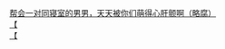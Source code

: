 [帮会一对同寝室的男男，天天被你们萌得心肝颤啊（略腐）](http://tieba.baidu.com/p/2770513789?see_lz=1&pn=)   
[【](http://tieba.baidu.com/p/2771029584?see_lz=1&pn=)   
[【](http://tieba.baidu.com/p/2770322587?see_lz=1&pn=)   
